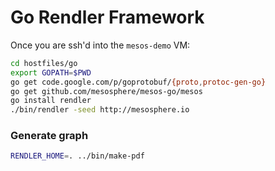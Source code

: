 Go Rendler Framework
========

Once you are ssh'd into the `mesos-demo` VM:

```bash
cd hostfiles/go
export GOPATH=$PWD
go get code.google.com/p/goprotobuf/{proto,protoc-gen-go}
go get github.com/mesosphere/mesos-go/mesos
go install rendler
./bin/rendler -seed http://mesosphere.io
```

### Generate graph

```bash
RENDLER_HOME=. ../bin/make-pdf
```

